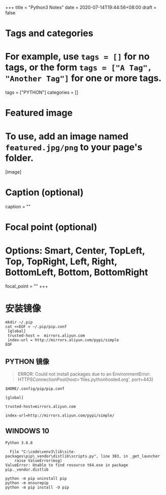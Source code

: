 +++
title = "Python3 Notes"
date = 2020-07-14T19:44:56+08:00
draft = false

# Tags and categories
# For example, use `tags = []` for no tags, or the form `tags = ["A Tag", "Another Tag"]` for one or more tags.
tags = ["PYTHON"]
categories = []

# Featured image
# To use, add an image named `featured.jpg/png` to your page's folder. 
[image]
  # Caption (optional)
  caption = ""

  # Focal point (optional)
  # Options: Smart, Center, TopLeft, Top, TopRight, Left, Right, BottomLeft, Bottom, BottomRight
  focal_point = ""
+++

# 安装镜像

```
mkdir ~/.pip
cat <<EOF > ~/.pip/pip.conf
 [global]
 trusted-host =  mirrors.aliyun.com
 index-url = http://mirrors.aliyun.com/pypi/simple
EOF
```

## PYTHON 镜像


>ERROR: Could not install packages due to an EnvironmentError: 
>HTTPSConnectionPool(host='files.pythonhosted.org', port=443)



`$HOME/.config/pip/pip.conf` 

```
[global]

trusted-host=mirrors.aliyun.com

index-url=http://mirrors.aliyun.com/pypi/simple/
```

## WINDOWS 10

```
Python 3.6.8
```


```
  File "C:\code\venv3\lib\site-packages\pip\_vendor\distlib\scripts.py", line 383, in _get_launcher
    raise ValueError(msg)
ValueError: Unable to find resource t64.exe in package pip._vendor.distlib
```


```
python -m pip uninstall pip
python -m ensurepip
python -m pip install -U pip
```
